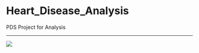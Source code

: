 # Heart_Disease_Analysis
PDS Project for Analysis
<hr>
<a href="https://www.kaggle.com/ronitf/heart-disease-uci">
<img src="http://www.broadheath.coventry.sch.uk/wp-content/uploads/2016/05/real-heart-drawing-real-heart-drawing-simpleanatomical-heart-merling-meijer-tattoos-tattoo-design-ideas-ziyb18po.png">
